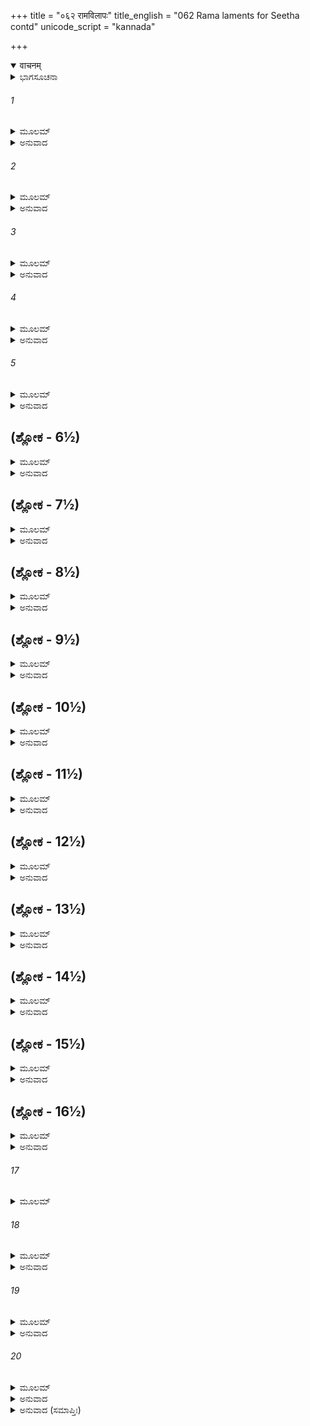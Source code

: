 +++
title = "०६२ रामविलापः"
title_english = "062 Rama laments for Seetha contd"
unicode_script = "kannada"

+++
<details open><summary>वाचनम्</summary>

<div class="audioEmbed"  caption="श्रीराम-हरिसीताराममूर्ति-घनपाठिभ्यां वचनम्" src="https://archive.org/download/Ramayana-recitation-Sriram-harisItArAmamUrti-Ghanapaati-v2/Kanda_3/Kanda_3_ARK-062-Rama_Vilapaha.mp3"></div>
</details>



<details><summary>ಭಾಗಸೂಚನಾ</summary>

ಶ್ರೀರಾಮನ ವಿಲಾಪ
</details>

###### 1


<details><summary>ಮೂಲಮ್</summary>

ಸೀತಾಮಪಶ್ಯನ್ಧರ್ಮಾತ್ಮಾ ಶೋಕೋಪಹತಚೇತನಃ ।  
ವಿಲಲಾಪ ಮಹಾಬಾಹೂ ರಾಮಃ ಕಮಲಲೋಚನಃ ॥
</details>

<details><summary>ಅನುವಾದ</summary>

ಸೀತೆಯನ್ನು ಕಾಣದೆ ಶೋಕದಿಂದ ವ್ಯಾಕುಲಚಿತ್ತನಾದ ಧರ್ಮಾತ್ಮಾ, ಮಹಾತ್ಮಾ, ಮಹಾಬಹು ಶ್ರೀರಾಮನು ವಿಲಾಪಿಸ ತೊಡಗಿದನು.॥1॥
</details>

###### 2


<details><summary>ಮೂಲಮ್</summary>

ಪಶ್ಯನ್ನಿವ ಚ ತಾಂ ಸೀತಾಮಪಶ್ಯನ್ಮನ್ಮಥಾರ್ದಿತಃ ।  
ಉವಾಚ ರಾಘವೋ ವಾಕ್ಯಂ ವಿಲಾಪಾಶ್ರಯದುರ್ವಚಮ್ ॥
</details>

<details><summary>ಅನುವಾದ</summary>

ರಘುನಾಥನು ಸೀತೆಯ ಕುರಿತು ಹೆಚ್ಚಾದ ಪ್ರೇಮದಿಂದ ವಿಯೋಗದ ಕಷ್ಟಪಡುತ್ತಿದ್ದನು. ಅವನು ಸೀತೆಯನ್ನು ನೋಡದೇ ಇದ್ದರೂ ನೋಡಿದವನಂತೆ ವಿಲಾಪದ ಕಾರಣ ಗದ್ಗದಿತನಾಗಿ ಕಷ್ಟದಿಂದ ಹೀಗೆ ಹೇಳ ತೊಡಗಿದನು.॥2॥
</details>

###### 3


<details><summary>ಮೂಲಮ್</summary>

ತ್ವಮಶೋಕಸ್ಯ ಶಾಖಾಭಿಃ ಪುಷ್ಪಪ್ರಿಯತರಾ ಪ್ರಿಯೇ ।  
ಆವೃಣೋಷಿ ಶರೀರಂ ತೇ ಮಮ ಶೋಕವಿವರ್ಧನೀ ॥
</details>

<details><summary>ಅನುವಾದ</summary>

ಪ್ರಿಯೆ! ನಿನಗೆ ಹೂವುಗಳು ಹೆಚ್ಚು ಪ್ರಿಯವಾದ್ದರಿಂದ ಅರಳಿದ ಹೂವುಗಳಿದ್ದ ಅಶೋಕದ ರೆಂಬೆಗಳಿಂದ ತನ್ನ ಶರೀರವನ್ನು ಮುಚ್ಚಿಕೊಂಡು, ನನ್ನ ಶೋಕವನ್ನು ಹೆಚ್ಚಿಸುತ್ತಿರುವೆ.॥3॥
</details>

###### 4


<details><summary>ಮೂಲಮ್</summary>

ಕದಲೀಕಾಂಡಸದೃಶೌ ಕದಲ್ಯಾ ಸಂವೃತಾವುಭೌ ।  
ಊರೂ ಪಶ್ಯಾಮಿ ತೇ ದೇವಿ ನಾಸಿ ಶಕ್ತಾ ನಿಗೂಹಿತುಮ್ ॥
</details>

<details><summary>ಅನುವಾದ</summary>

ದೇವಿ! ಬಾಳೆಯಂತಿರುವ ನಿನ್ನ ತೊಡೆಗಳನ್ನು ಬಾಳೆಯ ಎಲೆಗಳಿಂದ ಮರೆಮಾಡಿಕೊಂಡಿದ್ದರೂ ನಾನು ಅವನ್ನು ನೋಡುತ್ತಿದ್ದೇನೆ. ನೀನು ಅವನ್ನು ಮರೆಮಾಚಲಾರೆ.॥4॥
</details>

###### 5


<details><summary>ಮೂಲಮ್</summary>

ಕರ್ಣಿಕಾರವನಂ ಭದ್ರೇ ಹಸಂತೀ ದೇವಿ ಸೇವಸೇ ।  
ಅಲಂ ತೇ ಪರಿಹಾಸೇನ ಮಮ ಬಾಧಾವಹೇನ ವೈ ॥
</details>

<details><summary>ಅನುವಾದ</summary>

ಮಂಗಳಾಂಗಿ ದೇವಿ! ನೀನು ನಗುತ್ತಾ ಕಣಗಿಲೆ ಪುಷ್ಪ ವಾಟಿಕೆಯನ್ನು ಸೇವಿಸುತ್ತಿರುವೆ. ಈ ಪರಿಹಾಸವನ್ನು ನಿಲ್ಲಿಸು ಇದರಿಂದ ನನಗೆ ಬಹಳ ಕಷ್ಟವಾಗುತ್ತಿದೆ.॥5॥
</details>

## (ಶ್ಲೋಕ - 6½)


<details><summary>ಮೂಲಮ್</summary>

ವಿಶೇಷೇಣಾಶ್ರಮಸ್ಥಾನೇ ಹಾಸೋಽಯಂ ನ ಪ್ರಶಸ್ಯತೇ ।  
ಅವಗಚ್ಛಾಮಿ ತೇ ಶೀಲಂ ಪರಿಹಾಸಪ್ರಿಯಂ ಪ್ರಿಯೇ ॥  
ಆಗಚ್ಛ ತ್ವಂ ವಿಶಾಲಾಕ್ಷಿ ಶೂನ್ಯೋಽಯಮುಟಜಸ್ತವ ।
</details>

<details><summary>ಅನುವಾದ</summary>

ಸಾಮಾನ್ಯವಾಗಿ ಆಶ್ರಮದಸ್ಥಾನದಲ್ಲಿ ಈ ಪರಿಹಾಸವು ಚೆನ್ನಾಗಿರುವುದಿಲ್ಲ. ಪ್ರಿಯೆ! ನಿನ್ನ ಸ್ವಭಾವ ಪರಿಹಾಸ ಪ್ರಿಯವಾಗಿರುವುದನ್ನು ನಾನು ಬಲ್ಲೆನು. ವಿಶಾಲಾಕ್ಷಿ! ನೋಡು ನಿನ್ನ ಪರ್ಣಶಾಲೆ ಬರಿದಾಗಿದೆ, ಬಂದುಬಿಡ.॥6½॥
</details>

## (ಶ್ಲೋಕ - 7½)


<details><summary>ಮೂಲಮ್</summary>

ಸುವ್ಯಕ್ತಂ ರಾಕ್ಷಸೈಃ ಸೀತಾ ಭಕ್ಷಿತಾ ವಾ ಹೃತಾಪಿ ವಾ ॥  
ನ ಹಿ ಸಾ ವಿಲಪಂತಂ ಮಾಮುಪಸಂಪ್ರೈತಿ ಲಕ್ಷ್ಮಣ ।
</details>

<details><summary>ಅನುವಾದ</summary>

(ಮತ್ತೆ ಭ್ರಮೆಯು ದೂರವಾದಾಗ ಸುಮಿತ್ರಾ ಕುವಾರ ನಲ್ಲಿ ಹೇಳಿದನು.) ಲಕ್ಷ್ಮಣ! ಸೀತೆಯನ್ನು ರಾಕ್ಷಸರು ತಿಂದು ಬಿಟ್ಟಿರುವರು ಅಥವಾ ಕದ್ದುಕೊಂಡು ಹೋಗಿರುವರು ಎಂಬುದು ಈಗ ಸ್ಪಷ್ಟವಾಯಿತು. ಏಕೆಂದರೆ ನಾನು ವಿಲಾಪ ಮಾಡುತ್ತಿದ್ದರೂ ಅವಳು ಬಳಿಗೆ ಬರುತ್ತಿಲ್ಲ..॥7½॥
</details>

## (ಶ್ಲೋಕ - 8½)


<details><summary>ಮೂಲಮ್</summary>

ಏತಾನಿ ಮೃಗಯೂಥಾನಿ ಸಾಶ್ರುನೇತ್ರಾಣಿ ಲಕ್ಷ್ಮಣ ॥  
ಶಂಸಂತೀವ ಹಿ ಮೇ ದೇವೀಂ ಭಕ್ಷಿತಾಂ ರಜನೀಚರೈಃ ।
</details>

<details><summary>ಅನುವಾದ</summary>

ಲಕ್ಷ್ಮಣ! ಈ ಜಿಂಕೆಗಳ ಗುಂಪು ತಮ್ಮ ಕಣ್ಣುಗಳಿಂದ ಕಂಬನಿ ಸುರಿಸುತ್ತಾ ‘ದೇವೀಸೀತೆಯನ್ನು ರಾಕ್ಷಸರು ತಿಂದು ಹಾಕಿರುವರು’ ಎಂದು ನನ್ನಲ್ಲಿ ಹೇಳುತ್ತಿವೆಯೋ ಎಂಬಂತಿದೆ.॥8½॥
</details>

## (ಶ್ಲೋಕ - 9½)


<details><summary>ಮೂಲಮ್</summary>

ಹಾ ಮಯಾರ್ಯೇ ಕ್ವ ಯಾತಾಸಿ ಹಾ ಸಾಧ್ವಿ ವರವರ್ಣಿನಿ ॥  
ಹಾ ಸಕಮಾದ್ಯಕೈಕೇಯೀ ದೇವಿ ಮೇಽದ್ಯ ಭವಿಷ್ಯತಿ ।
</details>

<details><summary>ಅನುವಾದ</summary>

ಹಾ ನನ್ನ ಆದರಣೀಯ ಆರ್ಯೆ! ನೀನು ಎಲ್ಲಿಗೆ ಹೋಗಿ ಬಿಟ್ಟೆ? ಎಲೈ ಸಾಧ್ವಿಯೇ! ವರರ್ವಣಿನಿಯೇ!  ನೀನು ಎಲ್ಲಿಗೆ ಹೋದೆ? ಅಯ್ಯೋ! ದೇವಿ! ಇಂದು ಕೈಕೇಯಿಯು ಸಫಲ ಮನೋರಥಳಾದಳು.॥9½॥
</details>

## (ಶ್ಲೋಕ - 10½)


<details><summary>ಮೂಲಮ್</summary>

ಸೀತಯಾ ಸಹ ನಿರ್ಯಾತೋ ವಿನಾ ಸೀತಾಮುಪಾಗತಃ ॥  
ಕಥಂ ನಾಮ ಪ್ರವೇಕ್ಷ್ಯಾಮಿ ಶೂನ್ಯಮಂತಃಪುರಂ ಮಮ ।
</details>

<details><summary>ಅನುವಾದ</summary>

ಸೀತೆಯೊಂದಿಗೆ ಅಯೋಧ್ಯೆಯಿಂದ ಹೊರಟಿದ್ದೆ. ಸೀತೆಯ ಹೊರತು ಮರಳಿ ಹೋದರೆ ನನ್ನ ಬರಿದಾದ ಅಂತಃಪುರವನ್ನು ಹೇಗೆ ಪ್ರವೇಶಿಸಲಿ.॥10½॥
</details>

## (ಶ್ಲೋಕ - 11½)


<details><summary>ಮೂಲಮ್</summary>

ನಿರ್ವೀರ್ಯ ಇತಿ ಲೋಕೋ ಮಾಂ ನಿರ್ದಯಶ್ಚೇತಿ ವಕ್ಷ್ಯತಿ ॥  
ಕಾತರತ್ವಂ ಪ್ರಕಾಶಂ ಹಿ ಸೀತಾಪನಯನೇನ ಮೇ ।
</details>

<details><summary>ಅನುವಾದ</summary>

ಇಡೀ ಜಗತ್ತೇ ನನ್ನನ್ನು ಪರಾಕ್ರಮ ಹೀನ, ನಿರ್ದಯಿ ಎಂದು ಹೇಳೀತು. ಸೀತೆಯ ಅಪಹರಣದಿಂದಾಗಿ ನನ್ನ ಹೇಡಿತನ ಪ್ರಕಟವಾದೀತು.॥11½॥
</details>

## (ಶ್ಲೋಕ - 12½)


<details><summary>ಮೂಲಮ್</summary>

ನಿವೃತ್ತವನವಾಸಶ್ಚ ಜನಕಂ ಮಿಥಿಲಾಧಿಪಮ್ ॥  
ಕುಶಲಂ ಪರಿಪೃಚ್ಛಂತಂ ಕಥಂ ಶಕ್ಷ್ಯೇ ನಿರೀಕ್ಷಿತುಮ್ ।
</details>

<details><summary>ಅನುವಾದ</summary>

ವನವಾಸದಿಂದ ಮರಳಿದಾಗ ಮಿಥಿಲೇಶ ಜನಕನು ಸೀತೆ ಎಲ್ಲಿ? ಎಂದು ನನ್ನ ಬಳಿ ಕೇಳಿದಾಗ ನಾನು ಅವನ ಮುಖ ಹೇಗೆ ನೋಡುವೆ.॥12½॥
</details>

## (ಶ್ಲೋಕ - 13½)


<details><summary>ಮೂಲಮ್</summary>

ವಿದೇಹರಾಜೋ ನೂನಂ ಮಾಂ ದೃಷ್ಟ್ವಾ ವಿರಹಿತಂತಯಾ ॥  
ಸುತಾವಿನಾಶಸಂತಪ್ತೋ ಮೋಹಸ್ಯ ವಶಮೇಷ್ಯತಿ ।
</details>

<details><summary>ಅನುವಾದ</summary>

ಸೀತಾರಹಿತನಾದ ನನ್ನನ್ನು ನೋಡಿದ ವಿದೇಹರಾಜ ಜನಕನು ತನ್ನ ಪುತ್ರಿಯ ವಿನಾಶದಿಂದ ಸಂತಪ್ತನಾಗಿ ಖಂಡಿತವಾಗಿ ಮೂರ್ಛಿತನಾಗುವನು.॥13½॥
</details>

## (ಶ್ಲೋಕ - 14½)


<details><summary>ಮೂಲಮ್</summary>

ಅಥವಾ ನ ಗಮಿಷ್ಯಾಮಿಪುರೀಂ  ಭರತಪಾಲಿತಾಮ್ ॥  
ಸ್ವರ್ಗೋಽಪಿ ಹಿತಯಾ ಹೀನಃ ಶೂನ್ಯ ಏವ ಮತೋ ಮಮ ।
</details>

<details><summary>ಅನುವಾದ</summary>

ಇನ್ನೂ ನಾನು ಭರತನಿಂದ ಪಾಲಿತ ಅಯೋಧ್ಯೆಗೆ ಹೋಗುವುದಿಲ್ಲ. ಸೀತೆಯಿಲ್ಲದೆ ನನಗೆ  ಸ್ವರ್ಗವೂ ಶೂನ್ಯವಾಗಿಯೇ ಕಂಡೀತು.॥14½॥
</details>

## (ಶ್ಲೋಕ - 15½)


<details><summary>ಮೂಲಮ್</summary>

ತನ್ಮಾಮುತ್ಸೃಜ್ಯ ಹಿ ವನೇ ಗಚ್ಛಾಯೋಧ್ಯಾಪುರೀಂ ಶುಭಾಮ್ ॥  
ನ ತ್ವಹಂ ತಾಂ ವಿನಾ ಸೀತಾಂ ಜೀವೇಯಂ ಹಿ ಕಥಂಚನ ।
</details>

<details><summary>ಅನುವಾದ</summary>

ಅದಕ್ಕಾಗಿ ಈಗ ನೀನು ನನ್ನನ್ನು ಕಾಡಿನಲ್ಲೇ ಬಿಟ್ಟು ಸುಂದರ ಅಯೋಧ್ಯೆಗೆ ಮರಳಿ ಹೋಗು. ನಾನಾದರೋ ಈಗ ಸೀತೆಯಿಲ್ಲದೆ ಯಾವ ರೀತಿಯಿಂದಲೂ ಬದುಕಿರಲಾರೆನು.॥15½॥
</details>

## (ಶ್ಲೋಕ - 16½)


<details><summary>ಮೂಲಮ್</summary>

ಗಾಢಮಾಶ್ಲಿಷ್ಯ ಭರತೋ ವಾಚ್ಯೋ ಮದ್ವಚನಾತ್ತ್ವಯಾ ॥  
ಅನುಜ್ಞಾತೋಽಸಿ ರಾಮೇಣ ಪಾಲಯೇತಿ ವಸುಂಧರಾಮ್ ।
</details>

<details><summary>ಅನುವಾದ</summary>

ನೀನು ಭರತನನ್ನು ಗಾಢವಾಗಿ ಆಲಂಗಿಸಿ ‘ಕೈಕೇಯಿ ನಂದನ! ನೀನು ಇಡೀ ಪಥ್ವಿಯನ್ನು ಪಾಲಿಸು ಅದಕ್ಕಾಗಿ ರಾಮನು ನಿನಗೆ ಆಜ್ಞೆ ಕೊಟ್ಟಿರುವನು’ ಎಂಬ ನನ್ನ ಸಂದೇಶವನ್ನು ತಿಳಿಸು.॥16½॥
</details>

###### 17


<details><summary>ಮೂಲಮ್</summary>

ಅಂಬಾ ಚ ಮಮ ಕೈಕೇಯೀ ಸುಮಿತ್ರಾ ಚ ತ್ವಯಾ ವಿಭೋ ॥
</details>

###### 18


<details><summary>ಮೂಲಮ್</summary>

ಕೌಸಲ್ಯಾ ಚ ಯಥಾನ್ಯಾಯಮಭಿವಾದ್ಯಾ ಮಮಾಜ್ಞಯಾ ।  
ರಕ್ಷಣೀಯಾ ಪ್ರಯತ್ನೇನ  ಭವತಾ ಸೂಕ್ತಚಾರಿಣಾ ॥
</details>

<details><summary>ಅನುವಾದ</summary>

ವಿಭೋ! ನನ್ನ ತಾಯಿ ಕೌಸಲ್ಯೆ, ಕೈಕೇಯಿ ಹಾಗೂ ಸುಮಿತ್ರೆಯರನ್ನು ಪ್ರತಿದಿನ ಯಥೋಚಿತವಾಗಿ ವಂದಿಸಿ ಅವರೆಲ್ಲರನ್ನು ರಕ್ಷಿಸು. ಸದಾ ಅವರ ಆಜ್ಞೆಯಂತೆ ನಡೆ. ಇದು ನನ್ನ ಆಜ್ಞೆಯಾಗಿದೆ ಎಂದು ನೀನು ಅವನಲ್ಲಿ ಹೇಳ.॥17-18॥
</details>

###### 19


<details><summary>ಮೂಲಮ್</summary>

ಸೀತಾಯಾಶ್ಚ ವಿನಾಶೋಽಯಂ ಮಮ ಚಾಮಿತ್ರಸೂದನ ।  
ವಿಸ್ತರೇಣ ಜನನ್ಯಾ ಮೇ ವಿನಿವೇದ್ಯಸ್ತ್ವಯಾ ಭವೇತ್ ॥
</details>

<details><summary>ಅನುವಾದ</summary>

ಶತ್ರುಸೂದನ! ನನ್ನ ತಾಯಿಯ ಮುಂದೆ ಸೀತೆಯ ವಿನಾಶದ ಈ ಸಮಾಚಾರವನ್ನು ವಿಸ್ತಾರವಾಗಿ ತಿಳಿಸು.॥19॥
</details>

###### 20


<details><summary>ಮೂಲಮ್</summary>

ಇತಿ ವಿಲಪತಿ ರಾಘವೇ ತು ದೀನೇ  
ವನಮುಪಗಮ್ಯತಯಾ ವಿನಾ ಸುಕೇಶ್ಯಾ ।  
ಭಯವಿಕಲಮುಖಸ್ತು ಲಕ್ಷ್ಮಣೋಽಪಿ  
ವ್ಯಥಿತಮನಾಭೃಶಮಾತುರೋ ಬಭೂವ ॥
</details>

<details><summary>ಅನುವಾದ</summary>

ಸುಂದರ ಕೂದಲುಳ್ಳ ಸೀತೆಯ ವಿರಹದಲ್ಲಿ ಭಗವಾನ್ ಶ್ರೀರಾಮನು ಕಾಡಿನೊಳಗೆ ಹೋಗಿ ಹೀಗೆ ದೀನಭಾವದಿಂದ ವಿಲಾಪಿಸತೊಡಗಿದಾಗ ಲಕ್ಷ್ಮಣನ ಮುಖದಲ್ಲಿಯೂ ಭಯದ ವ್ಯಾಕುಲತೆಯ ಚಿಹ್ನೆಗಳು ಕಂಡು ಬಂದವು. ಅವನ ಮನಸ್ಸು ವ್ಯಥಿತವಾಗಿ ಅತ್ಯಂತ ಗಾಬರಿ ಗೊಂಡನು.॥20॥
</details>

<details><summary>ಅನುವಾದ (ಸಮಾಪ್ತಿಃ)</summary>

ಶ್ರೀ ವಾಲ್ಮೀಕಿವಿರಚಿತ ಆರ್ಷರಾಮಾಯಣ ಆದಿಕಾವ್ಯದ ಅರಣ್ಯಕಾಂಡದಲ್ಲಿ ಅರವತ್ತೆರಡನೆಯ ಸರ್ಗ ಸಂಪೂರ್ಣವಾಯಿತು. ॥62॥
</details>
